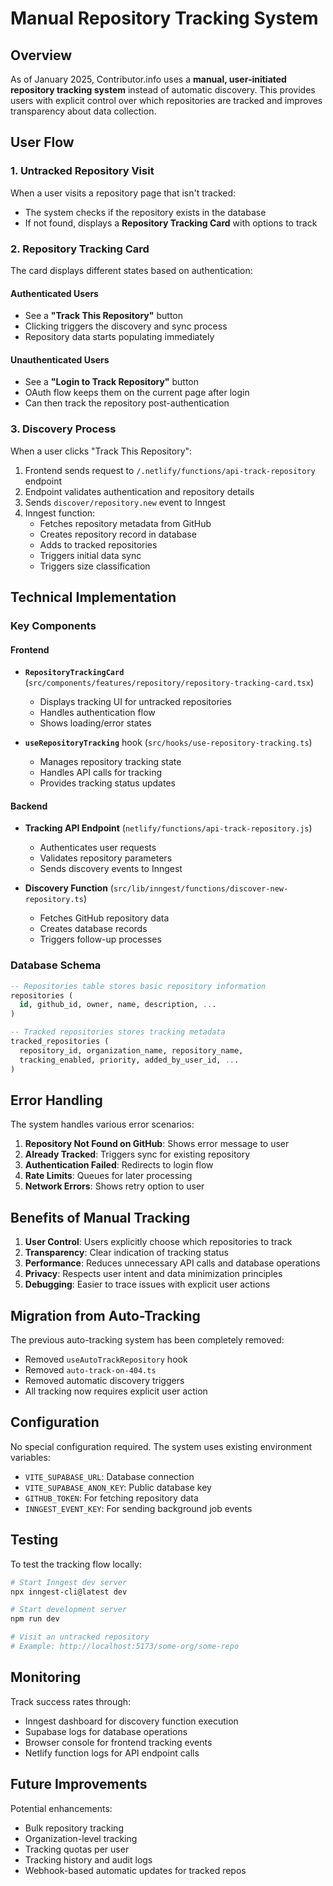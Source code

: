 # Manual Repository Tracking System

## Overview

As of January 2025, Contributor.info uses a **manual, user-initiated repository tracking system** instead of automatic discovery. This provides users with explicit control over which repositories are tracked and improves transparency about data collection.

## User Flow

### 1. Untracked Repository Visit
When a user visits a repository page that isn't tracked:
- The system checks if the repository exists in the database
- If not found, displays a **Repository Tracking Card** with options to track

### 2. Repository Tracking Card
The card displays different states based on authentication:

#### Authenticated Users
- See a **"Track This Repository"** button
- Clicking triggers the discovery and sync process
- Repository data starts populating immediately

#### Unauthenticated Users  
- See a **"Login to Track Repository"** button
- OAuth flow keeps them on the current page after login
- Can then track the repository post-authentication

### 3. Discovery Process
When a user clicks "Track This Repository":
1. Frontend sends request to `/.netlify/functions/api-track-repository` endpoint
2. Endpoint validates authentication and repository details
3. Sends `discover/repository.new` event to Inngest
4. Inngest function:
   - Fetches repository metadata from GitHub
   - Creates repository record in database
   - Adds to tracked repositories
   - Triggers initial data sync
   - Triggers size classification

## Technical Implementation

### Key Components

#### Frontend
- **`RepositoryTrackingCard`** (`src/components/features/repository/repository-tracking-card.tsx`)
  - Displays tracking UI for untracked repositories
  - Handles authentication flow
  - Shows loading/error states

- **`useRepositoryTracking`** hook (`src/hooks/use-repository-tracking.ts`)
  - Manages repository tracking state
  - Handles API calls for tracking
  - Provides tracking status updates

#### Backend
- **Tracking API Endpoint** (`netlify/functions/api-track-repository.js`)
  - Authenticates user requests
  - Validates repository parameters
  - Sends discovery events to Inngest

- **Discovery Function** (`src/lib/inngest/functions/discover-new-repository.ts`)
  - Fetches GitHub repository data
  - Creates database records
  - Triggers follow-up processes

### Database Schema

```sql
-- Repositories table stores basic repository information
repositories (
  id, github_id, owner, name, description, ...
)

-- Tracked repositories stores tracking metadata
tracked_repositories (
  repository_id, organization_name, repository_name, 
  tracking_enabled, priority, added_by_user_id, ...
)
```

## Error Handling

The system handles various error scenarios:

1. **Repository Not Found on GitHub**: Shows error message to user
2. **Already Tracked**: Triggers sync for existing repository
3. **Authentication Failed**: Redirects to login flow
4. **Rate Limits**: Queues for later processing
5. **Network Errors**: Shows retry option to user

## Benefits of Manual Tracking

1. **User Control**: Users explicitly choose which repositories to track
2. **Transparency**: Clear indication of tracking status
3. **Performance**: Reduces unnecessary API calls and database operations
4. **Privacy**: Respects user intent and data minimization principles
5. **Debugging**: Easier to trace issues with explicit user actions

## Migration from Auto-Tracking

The previous auto-tracking system has been completely removed:
- Removed `useAutoTrackRepository` hook
- Removed `auto-track-on-404.ts` 
- Removed automatic discovery triggers
- All tracking now requires explicit user action

## Configuration

No special configuration required. The system uses existing environment variables:
- `VITE_SUPABASE_URL`: Database connection
- `VITE_SUPABASE_ANON_KEY`: Public database key
- `GITHUB_TOKEN`: For fetching repository data
- `INNGEST_EVENT_KEY`: For sending background job events

## Testing

To test the tracking flow locally:

```bash
# Start Inngest dev server
npx inngest-cli@latest dev

# Start development server
npm run dev

# Visit an untracked repository
# Example: http://localhost:5173/some-org/some-repo
```

## Monitoring

Track success rates through:
- Inngest dashboard for discovery function execution
- Supabase logs for database operations
- Browser console for frontend tracking events
- Netlify function logs for API endpoint calls

## Future Improvements

Potential enhancements:
- Bulk repository tracking
- Organization-level tracking
- Tracking quotas per user
- Tracking history and audit logs
- Webhook-based automatic updates for tracked repos